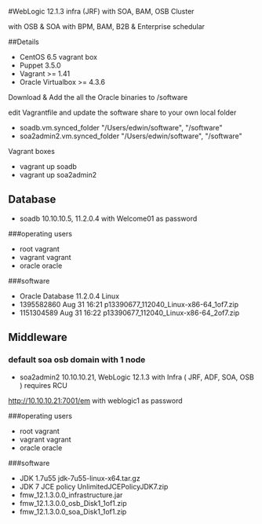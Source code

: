#WebLogic 12.1.3 infra (JRF) with SOA, BAM, OSB Cluster

with OSB & SOA with BPM, BAM, B2B & Enterprise schedular 

##Details
- CentOS 6.5 vagrant box
- Puppet 3.5.0
- Vagrant >= 1.41
- Oracle Virtualbox >= 4.3.6 

Download & Add the all the Oracle binaries to /software

edit Vagrantfile and update the software share to your own local folder
- soadb.vm.synced_folder "/Users/edwin/software", "/software"
- soa2admin2.vm.synced_folder "/Users/edwin/software", "/software"

Vagrant boxes
- vagrant up soadb
- vagrant up soa2admin2

## Database
- soadb 10.10.10.5, 11.2.0.4 with Welcome01 as password

###operating users
- root vagrant
- vagrant vagrant
- oracle oracle

###software
- Oracle Database 11.2.0.4 Linux
- 1395582860 Aug 31 16:21 p13390677_112040_Linux-x86-64_1of7.zip
- 1151304589 Aug 31 16:22 p13390677_112040_Linux-x86-64_2of7.zip

## Middleware

### default soa osb domain with 1 node
- soa2admin2 10.10.10.21, WebLogic 12.1.3 with Infra ( JRF, ADF, SOA, OSB ) requires RCU

http://10.10.10.21:7001/em with weblogic1 as password

###operating users
- root vagrant
- vagrant vagrant
- oracle oracle

###software
- JDK 1.7u55 jdk-7u55-linux-x64.tar.gz
- JDK 7 JCE policy UnlimitedJCEPolicyJDK7.zip  
- fmw_12.1.3.0.0_infrastructure.jar
- fmw_12.1.3.0.0_osb_Disk1_1of1.zip
- fmw_12.1.3.0.0_soa_Disk1_1of1.zip

